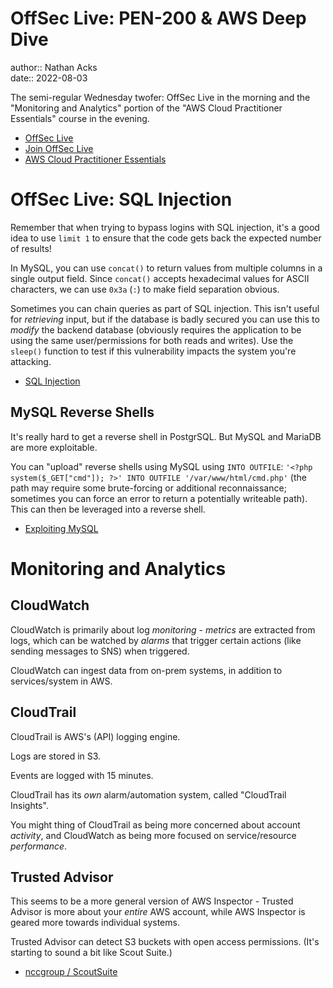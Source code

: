 # OffSec Live: PEN-200 & AWS Deep Dive

author:: Nathan Acks  
date:: 2022-08-03

The semi-regular Wednesday twofer: OffSec Live in the morning and the "Monitoring and Analytics" portion of the "AWS Cloud Practitioner Essentials" course in the evening.

* [OffSec Live](https://www.offensive-security.com/offsec/offsec-live/)
* [Join OffSec Live](https://learn.offensive-security.com/offsec-live-webinars)
* [AWS Cloud Practitioner Essentials](https://www.aws.training/learningobject/curriculum?id=27076)

# OffSec Live: SQL Injection

Remember that when trying to bypass logins with SQL injection, it's a good idea to use `limit 1` to ensure that the code gets back the expected number of results!

In MySQL, you can use `concat()` to return values from multiple columns in a single output field. Since `concat()` accepts hexadecimal values for ASCII characters, we can use `0x3a` (`:`) to make field separation obvious.

Sometimes you can chain queries as part of SQL injection. This isn't useful for *retrieving* input, but if the database is badly secured you can use this to *modify* the backend database (obviously requires the application to be using the same user/permissions for both reads and writes). Use the `sleep()` function to test if this vulnerability impacts the system you're attacking.

* [SQL Injection](../notes/sql-injection.md)

## MySQL Reverse Shells

It's really hard to get a reverse shell in PostgrSQL. But MySQL and MariaDB are more exploitable.

You can "upload" reverse shells using MySQL using `INTO OUTFILE`: `'<?php system($_GET["cmd"]); ?>' INTO OUTFILE '/var/www/html/cmd.php'` (the path may require some brute-forcing or additional reconnaissance; sometimes you can force an error to return a potentially writeable path). This can then be leveraged into a reverse shell.

* [Exploiting MySQL](../notes/exploiting-mysql.md)

# Monitoring and Analytics

## CloudWatch

CloudWatch is primarily about log *monitoring* - *metrics* are extracted from logs, which can be watched by *alarms* that trigger certain actions (like sending messages to SNS) when triggered.

CloudWatch can ingest data from on-prem systems, in addition to services/system in AWS.

## CloudTrail

CloudTrail is AWS's (API) logging engine.

Logs are stored in S3.

Events are logged with 15 minutes.

CloudTrail has its *own* alarm/automation system, called "CloudTrail Insights".

You might thing of CloudTrail as being more concerned about account *activity*, and CloudWatch as being more focused on service/resource *performance*.

## Trusted Advisor

This seems to be a more general version of AWS Inspector - Trusted Advisor is more about your *entire* AWS account, while AWS Inspector is geared more towards individual systems.

Trusted Advisor can detect S3 buckets with open access permissions. (It's starting to sound a bit like Scout Suite.)

* [nccgroup / ScoutSuite](https://github.com/nccgroup/ScoutSuite)
